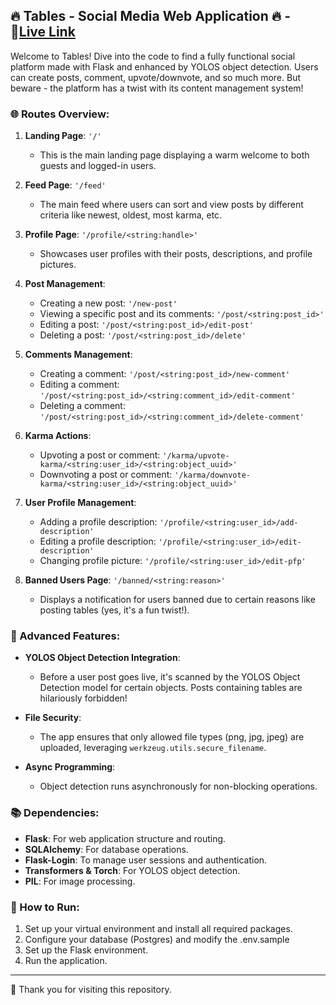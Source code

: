 ## 🔥 Tables - Social Media Web Application 🔥 - 🔗[Live Link](https://tables.sathwikyarlagadda.com)

Welcome to Tables! Dive into the code to find a fully functional social platform made with Flask and enhanced by YOLOS object detection. Users can create posts, comment, upvote/downvote, and so much more. But beware - the platform has a twist with its content management system!

### 🌐 Routes Overview:

1. **Landing Page**: `'/'`
    - This is the main landing page displaying a warm welcome to both guests and logged-in users.

2. **Feed Page**: `'/feed'`
    - The main feed where users can sort and view posts by different criteria like newest, oldest, most karma, etc.

3. **Profile Page**: `'/profile/<string:handle>'`
    - Showcases user profiles with their posts, descriptions, and profile pictures.

4. **Post Management**:
    - Creating a new post: `'/new-post'`
    - Viewing a specific post and its comments: `'/post/<string:post_id>'`
    - Editing a post: `'/post/<string:post_id>/edit-post'`
    - Deleting a post: `'/post/<string:post_id>/delete'`

5. **Comments Management**:
    - Creating a comment: `'/post/<string:post_id>/new-comment'`
    - Editing a comment: `'/post/<string:post_id>/<string:comment_id>/edit-comment'`
    - Deleting a comment: `'/post/<string:post_id>/<string:comment_id>/delete-comment'`

6. **Karma Actions**:
    - Upvoting a post or comment: `'/karma/upvote-karma/<string:user_id>/<string:object_uuid>'`
    - Downvoting a post or comment: `'/karma/downvote-karma/<string:user_id>/<string:object_uuid>'`

7. **User Profile Management**:
    - Adding a profile description: `'/profile/<string:user_id>/add-description'`
    - Editing a profile description: `'/profile/<string:user_id>/edit-description'`
    - Changing profile picture: `'/profile/<string:user_id>/edit-pfp'`

8. **Banned Users Page**: `'/banned/<string:reason>'`
    - Displays a notification for users banned due to certain reasons like posting tables (yes, it's a fun twist!).

### 🤖 Advanced Features:

- **YOLOS Object Detection Integration**: 
    - Before a user post goes live, it's scanned by the YOLOS Object Detection model for certain objects. Posts containing tables are hilariously forbidden!
    
- **File Security**:
    - The app ensures that only allowed file types (png, jpg, jpeg) are uploaded, leveraging `werkzeug.utils.secure_filename`.

- **Async Programming**:
    - Object detection runs asynchronously for non-blocking operations.

### 📚 Dependencies:

- **Flask**: For web application structure and routing.
- **SQLAlchemy**: For database operations.
- **Flask-Login**: To manage user sessions and authentication.
- **Transformers & Torch**: For YOLOS object detection.
- **PIL**: For image processing.

### 🚀 How to Run:

1. Set up your virtual environment and install all required packages.
2. Configure your database (Postgres) and modify the .env.sample
3. Set up the Flask environment.
4. Run the application.

---

🙏 Thank you for visiting this repository.
